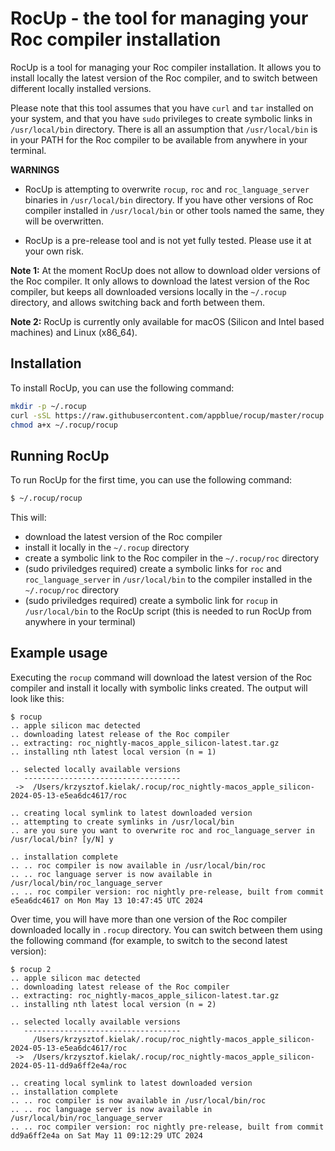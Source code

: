 # RocUp - the tool for managing your Roc compiler installation

RocUp is a tool for managing your Roc compiler installation. It allows you to install locally the latest version of the Roc compiler, and to switch between different locally installed versions.

Please note that this tool assumes that you have `curl` and `tar` installed on your system, and that you have `sudo` privileges to create symbolic links in `/usr/local/bin` directory. There is all an assumption that `/usr/local/bin` is in your PATH for the Roc compiler to be available from anywhere in your terminal.

**WARNINGS**

- RocUp is attempting to overwrite `rocup`, `roc` and `roc_language_server` binaries in `/usr/local/bin` directory. If you have other versions of Roc compiler installed in `/usr/local/bin` or other tools named the same, they will be overwritten.

- RocUp is a pre-release tool and is not yet fully tested. Please use it at your own risk.

**Note 1:** At the moment RocUp does not allow to download older versions of the Roc compiler. It only allows to download the latest version of the Roc compiler, but keeps all downloaded versions locally in the `~/.rocup` directory, and allows switching back and forth between them.

**Note 2:** RocUp is currently only available for macOS (Silicon and Intel based machines) and Linux (x86_64).

## Installation

To install RocUp, you can use the following command:

```bash
mkdir -p ~/.rocup
curl -sSL https://raw.githubusercontent.com/appblue/rocup/master/rocup > ~/.rocup/rocup
chmod a+x ~/.rocup/rocup
```

## Running RocUp

To run RocUp for the first time, you can use the following command:

```bash
$ ~/.rocup/rocup
```

This will:

- download the latest version of the Roc compiler
- install it locally in the `~/.rocup` directory
- create a symbolic link to the Roc compiler in the `~/.rocup/roc` directory
- (sudo priviledges required) create a symbolic links for `roc` and `roc_language_server` in `/usr/local/bin` to the compiler installed in the `~/.rocup/roc` directory
- (sudo priviledges required) create a symbolic link for `rocup` in `/usr/local/bin` to the RocUp script (this is needed to run RocUp from anywhere in your terminal)

## Example usage

Executing the `rocup` command will download the latest version of the Roc compiler and install it locally with symbolic links created. The output will look like this:

```terminal
$ rocup
.. apple silicon mac detected
.. downloading latest release of the Roc compiler
.. extracting: roc_nightly-macos_apple_silicon-latest.tar.gz
.. installing nth latest local version (n = 1)

.. selected locally available versions
   -----------------------------------
 ->  /Users/krzysztof.kielak/.rocup/roc_nightly-macos_apple_silicon-2024-05-13-e5ea6dc4617/roc

.. creating local symlink to latest downloaded version
.. attempting to create symlinks in /usr/local/bin
.. are you sure you want to overwrite roc and roc_language_server in /usr/local/bin? [y/N] y

.. installation complete
.. .. roc compiler is now available in /usr/local/bin/roc
.. .. roc language server is now available in /usr/local/bin/roc_language_server
.. .. roc compiler version: roc nightly pre-release, built from commit e5ea6dc4617 on Mon May 13 10:47:45 UTC 2024
```

Over time, you will have more than one version of the Roc compiler downloaded locally in `.rocup` directory. You can switch between them using the following command (for example, to switch to the second latest version):

```terminal
$ rocup 2
.. apple silicon mac detected
.. downloading latest release of the Roc compiler
.. extracting: roc_nightly-macos_apple_silicon-latest.tar.gz
.. installing nth latest local version (n = 2)

.. selected locally available versions
   -----------------------------------
     /Users/krzysztof.kielak/.rocup/roc_nightly-macos_apple_silicon-2024-05-13-e5ea6dc4617/roc
 ->  /Users/krzysztof.kielak/.rocup/roc_nightly-macos_apple_silicon-2024-05-11-dd9a6ff2e4a/roc

.. creating local symlink to latest downloaded version
.. installation complete
.. .. roc compiler is now available in /usr/local/bin/roc
.. .. roc language server is now available in /usr/local/bin/roc_language_server
.. .. roc compiler version: roc nightly pre-release, built from commit dd9a6ff2e4a on Sat May 11 09:12:29 UTC 2024
```
